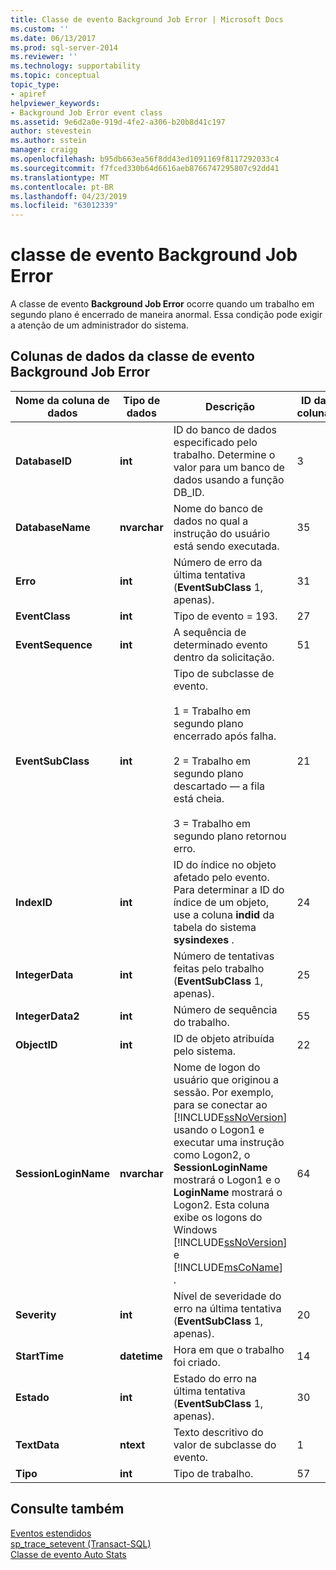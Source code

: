 ```yaml
---
title: Classe de evento Background Job Error | Microsoft Docs
ms.custom: ''
ms.date: 06/13/2017
ms.prod: sql-server-2014
ms.reviewer: ''
ms.technology: supportability
ms.topic: conceptual
topic_type:
- apiref
helpviewer_keywords:
- Background Job Error event class
ms.assetid: 9e6d2a0e-919d-4fe2-a306-b20b8d41c197
author: stevestein
ms.author: sstein
manager: craigg
ms.openlocfilehash: b95db663ea56f8dd43ed1091169f8117292033c4
ms.sourcegitcommit: f7fced330b64d6616aeb8766747295807c92dd41
ms.translationtype: MT
ms.contentlocale: pt-BR
ms.lasthandoff: 04/23/2019
ms.locfileid: "63012339"
---
```

# <a name="background-job-error-event-class"></a>classe de evento Background Job Error
  A classe de evento **Background Job Error** ocorre quando um trabalho em segundo plano é encerrado de maneira anormal. Essa condição pode exigir a atenção de um administrador do sistema.  
  
## <a name="background-job-error-event-class-data-columns"></a>Colunas de dados da classe de evento Background Job Error  
  
|Nome da coluna de dados|Tipo de dados|Descrição|ID da coluna|Filtrável|  
|----------------------|---------------|-----------------|---------------|----------------|  
|**DatabaseID**|**int**|ID do banco de dados especificado pelo trabalho. Determine o valor para um banco de dados usando a função DB_ID.|3|Sim|  
|**DatabaseName**|**nvarchar**|Nome do banco de dados no qual a instrução do usuário está sendo executada.|35|Sim|  
|**Erro**|**int**|Número de erro da última tentativa (**EventSubClass** 1, apenas).|31|Sim|  
|**EventClass**|**int**|Tipo de evento = 193.|27|Não|  
|**EventSequence**|**int**|A sequência de determinado evento dentro da solicitação.|51|Não|  
|**EventSubClass**|**int**|Tipo de subclasse de evento.<br /><br /> 1 = Trabalho em segundo plano encerrado após falha.<br /><br /> 2 = Trabalho em segundo plano descartado — a fila está cheia.<br /><br /> 3 = Trabalho em segundo plano retornou erro.|21|Sim|  
|**IndexID**|**int**|ID do índice no objeto afetado pelo evento. Para determinar a ID do índice de um objeto, use a coluna **indid** da tabela do sistema **sysindexes** .|24|Sim|  
|**IntegerData**|**int**|Número de tentativas feitas pelo trabalho (**EventSubClass** 1, apenas).|25|Sim|  
|**IntegerData2**|**int**|Número de sequência do trabalho.|55|Sim|  
|**ObjectID**|**int**|ID de objeto atribuída pelo sistema.|22|Sim|  
|**SessionLoginName**|**nvarchar**|Nome de logon do usuário que originou a sessão. Por exemplo, para se conectar ao [!INCLUDE[ssNoVersion](../../includes/ssnoversion-md.md)] usando o Logon1 e executar uma instrução como Logon2, o **SessionLoginName** mostrará o Logon1 e o **LoginName** mostrará o Logon2. Esta coluna exibe os logons do Windows [!INCLUDE[ssNoVersion](../../includes/ssnoversion-md.md)] e [!INCLUDE[msCoName](../../includes/msconame-md.md)] .|64|Sim|  
|**Severity**|**int**|Nível de severidade do erro na última tentativa (**EventSubClass** 1, apenas).|20|Sim|  
|**StartTime**|**datetime**|Hora em que o trabalho foi criado.|14|Sim|  
|**Estado**|**int**|Estado do erro na última tentativa (**EventSubClass** 1, apenas).|30|Sim|  
|**TextData**|**ntext**|Texto descritivo do valor de subclasse do evento.|1|Sim|  
|**Tipo**|**int**|Tipo de trabalho.|57|Sim|  
  
## <a name="see-also"></a>Consulte também  
 [Eventos estendidos](../extended-events/extended-events.md)   
 [sp_trace_setevent &#40;Transact-SQL&#41;](/sql/relational-databases/system-stored-procedures/sp-trace-setevent-transact-sql)   
 [Classe de evento Auto Stats](auto-stats-event-class.md)  
  
  
